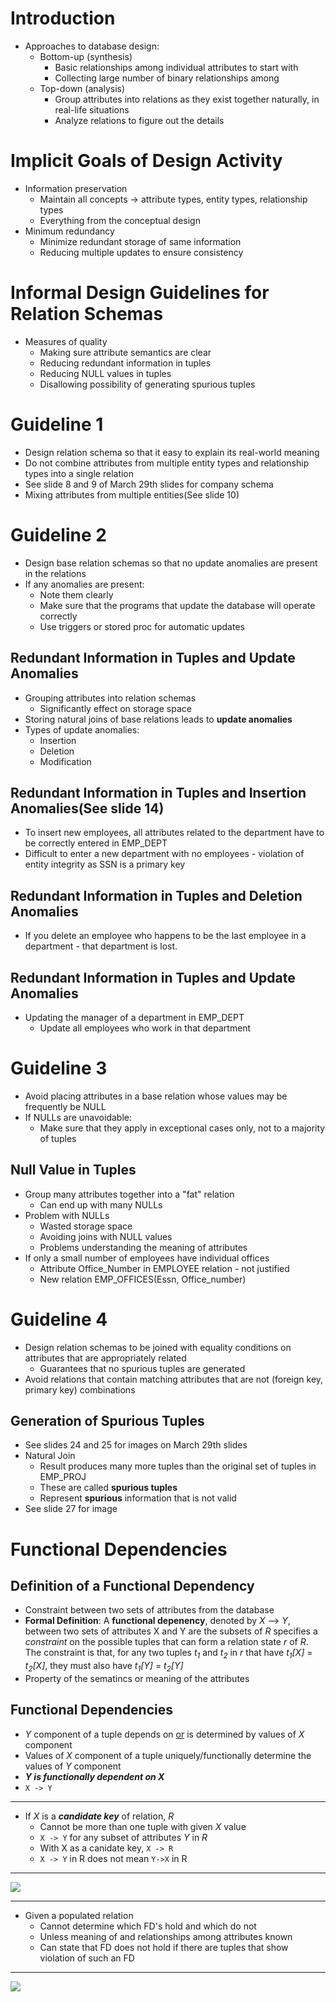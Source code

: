 # Introduction

- Approaches to database design:
    * Bottom-up (synthesis)
        * Basic relationships among individual attributes to start with
        * Collecting large number of binary relationships among 
    * Top-down (analysis)
        * Group attributes into relations as they exist together naturally, in real-life situations
        * Analyze relations to figure out the details

# Implicit Goals of Design Activity

  - Information preservation
    * Maintain all concepts -> attribute types, entity types, relationship types
    * Everything from the conceptual design
  - Minimum redundancy
    * Minimize redundant storage of same information
    * Reducing multiple updates to ensure consistency

# Informal Design Guidelines for Relation Schemas

  - Measures of quality
    * Making sure attribute semantics are clear
    * Reducing redundant information in tuples
    * Reducing NULL values in tuples
    * Disallowing possibility of generating spurious tuples

# Guideline 1

  - Design relation schema so that it easy to explain its real-world meaning
  - Do not combine attributes from multiple entity types and relationship types into a single relation
  - See slide 8 and 9 of March 29th slides for company schema
  - Mixing attributes from multiple entities(See slide 10)

# Guideline 2

  - Design base relation schemas so that no update anomalies are present in the relations
  - If any anomalies are present:
    * Note them clearly
    * Make sure that the programs that update the database will operate correctly
    * Use triggers or stored proc for automatic updates

## Redundant Information in Tuples and Update Anomalies

  - Grouping attributes into relation schemas
    * Significantly effect on storage space
  - Storing natural joins of base relations leads to **update anomalies**
  - Types of update anomalies:
    * Insertion
    * Deletion
    * Modification

## Redundant Information in Tuples and Insertion Anomalies(See slide 14)

  - To insert new employees, all attributes related to the department have to be correctly entered in EMP_DEPT
  - Difficult to enter a new department with no employees - violation of entity integrity as SSN is a primary key

## Redundant Information in Tuples and Deletion Anomalies

  - If you delete an employee who happens to be the last employee in a department - that department is lost.

## Redundant Information in Tuples and Update Anomalies

  - Updating the manager of a department in EMP_DEPT
    * Update all employees who work in that department

# Guideline 3

  - Avoid placing attributes in a base relation whose values may be frequently be NULL
  - If NULLs are unavoidable:
    * Make sure that they apply in exceptional cases only, not to a majority of tuples

## Null Value in Tuples
  - Group many attributes together into a "fat" relation
    * Can end up with many NULLs
  - Problem with NULLs
    * Wasted storage space
    * Avoiding joins with NULL values
    * Problems understanding the meaning of attributes
  - If only a small number of employees have individual offices
    * Attribute Office_Number in EMPLOYEE relation - not justified
    * New relation EMP_OFFICES(Essn, Office_number)

# Guideline 4
  
  - Design relation schemas to be joined with equality conditions on attributes that are appropriately related
    * Guarantees that no spurious tuples are generated
  - Avoid relations that contain matching attributes that are not (foreign key, primary key) combinations

## Generation of Spurious Tuples
  - See slides 24 and 25 for images on March 29th slides
  - Natural Join
    * Result produces many more tuples than the original set of tuples in EMP_PROJ
    * These are called **spurious tuples**
    * Represent **spurious** information that is not valid
  - See slide 27 for image

# Functional Dependencies

## Definition of a Functional Dependency

  - Constraint between two sets of attributes from the database
  - **Formal Definition**: A **functional depenency**, denoted by *X* --> *Y*, between two sets of attributes X and Y are the subsets of *R* specifies a *constraint* on the possible tuples that can form a relation state *r* of *R*. The constraint is that, for any two tuples *t<sub>1</sub>* and *t<sub>2</sub>* in *r* that have *t<sub>1</sub>[X]* = *t<sub>2</sub>[X]*, they must also have *t<sub>1</sub>[Y]* = *t<sub>2</sub>[Y]*
  - Property of the sematincs or meaning of the attributes

## Functional Dependencies

  - *Y* component of a tuple depends on <span style="text-decoration: underline;">or</span> is determined by values of *X* component
  - Values of *X* component of a tuple uniquely/functionally determine the values of *Y* component
  - *<b>Y is functionally dependent on X</b>*
  - `X -> Y`
--------------------------------------------------------------------
  - If *X* is a *<b>candidate key</b>* of relation, *R*
    * Cannot be more than one tuple with given *X* value
    * `X -> Y` for any subset of attributes *Y* in *R*
    * With X as a canidate key, `X -> R`
    * `X -> Y` in R does not mean `Y->X` in R
 ------------------------------------------------------------------

<image src="./images/SLIDE8.PNG"></image>
 
 ------------------------------------------------------------------

  - Given a populated relation
    * Cannot determine which FD's hold and which do not
    * Unless meaning of and relationships among attributes known
    * Can state that FD does not hold if there are tuples that show violation of such an FD

-------------------------------------------------------------------

<image src="./images/Slide10.PNG"></image>


